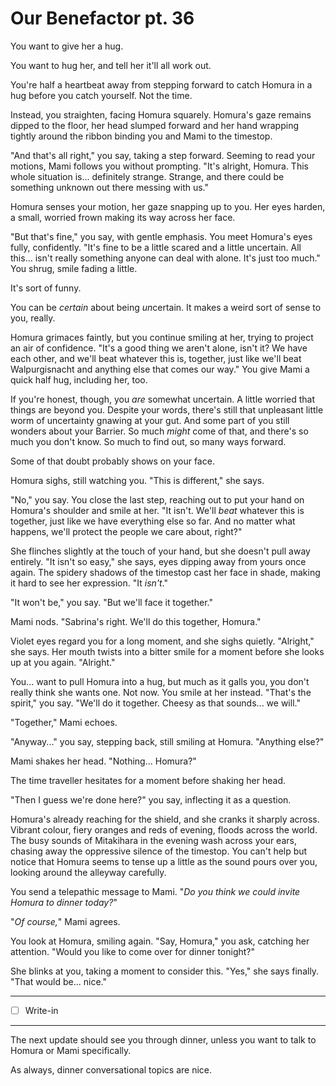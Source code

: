 # Our Benefactor pt. 36

You want to give her a hug.

You want to hug her, and tell her it'll all work out.

You're half a heartbeat away from stepping forward to catch Homura in a hug before you catch yourself. Not the time.

Instead, you straighten, facing Homura squarely. Homura's gaze remains dipped to the floor, her head slumped forward and her hand wrapping tightly around the ribbon binding you and Mami to the timestop.

"And that's all right," you say, taking a step forward. Seeming to read your motions, Mami follows you without prompting. "It's alright, Homura. This whole situation is... definitely strange. Strange, and there could be something unknown out there messing with us."

Homura senses your motion, her gaze snapping up to you. Her eyes harden, a small, worried frown making its way across her face.

"But that's fine," you say, with gentle emphasis. You meet Homura's eyes fully, confidently. "It's fine to be a little scared and a little uncertain. All this... isn't really something anyone can deal with alone. It's just too much." You shrug, smile fading a little.

It's sort of funny.

You can be *certain* about being *un*certain. It makes a weird sort of sense to you, really.

Homura grimaces faintly, but you continue smiling at her, trying to project an air of confidence. "It's a good thing we aren't alone, isn't it? We have each other, and we'll beat whatever this is, together, just like we'll beat Walpurgisnacht and anything else that comes our way." You give Mami a quick half hug, including her, too.

If you're honest, though, you *are* somewhat uncertain. A little worried that things are beyond you. Despite your words, there's still that unpleasant little worm of uncertainty gnawing at your gut. And some part of you still wonders about your Barrier. So much *might* come of that, and there's so much you don't know. So much to find out, so many ways forward.

Some of that doubt probably shows on your face.

Homura sighs, still watching you. "This is different," she says.

"No," you say. You close the last step, reaching out to put your hand on Homura's shoulder and smile at her. "It isn't. We'll *beat* whatever this is together, just like we have everything else so far. And no matter what happens, we'll protect the people we care about, right?"

She flinches slightly at the touch of your hand, but she doesn't pull away entirely. "It isn't so easy," she says, eyes dipping away from yours once again. The spidery shadows of the timestop cast her face in shade, making it hard to see her expression. "It *isn't*."

"It won't be," you say. "But we'll face it together."

Mami nods. "Sabrina's right. We'll do this together, Homura."

Violet eyes regard you for a long moment, and she sighs quietly. "Alright," she says. Her mouth twists into a bitter smile for a moment before she looks up at you again. "Alright."

You... want to pull Homura into a hug, but much as it galls you, you don't really think she wants one. Not now. You smile at her instead. "That's the spirit," you say. "We'll do it together. Cheesy as that sounds... we will."

"Together," Mami echoes.

"Anyway..." you say, stepping back, still smiling at Homura. "Anything else?"

Mami shakes her head. "Nothing... Homura?"

The time traveller hesitates for a moment before shaking her head.

"Then I guess we're done here?" you say, inflecting it as a question.

Homura's already reaching for the shield, and she cranks it sharply across. Vibrant colour, fiery oranges and reds of evening, floods across the world. The busy sounds of Mitakihara in the evening wash across your ears, chasing away the oppressive silence of the timestop. You can't help but notice that Homura seems to tense up a little as the sound pours over you, looking around the alleyway carefully.

You send a telepathic message to Mami. "*Do you think we could invite Homura to dinner today?*"

"*Of course,*" Mami agrees.

You look at Homura, smiling again. "Say, Homura," you ask, catching her attention. "Would you like to come over for dinner tonight?"

She blinks at you, taking a moment to consider this. "Yes," she says finally. "That would be... nice."

---

- [ ] Write-in

---

The next update should see you through dinner, unless you want to talk to Homura or Mami specifically.

As always, dinner conversational topics are nice.
